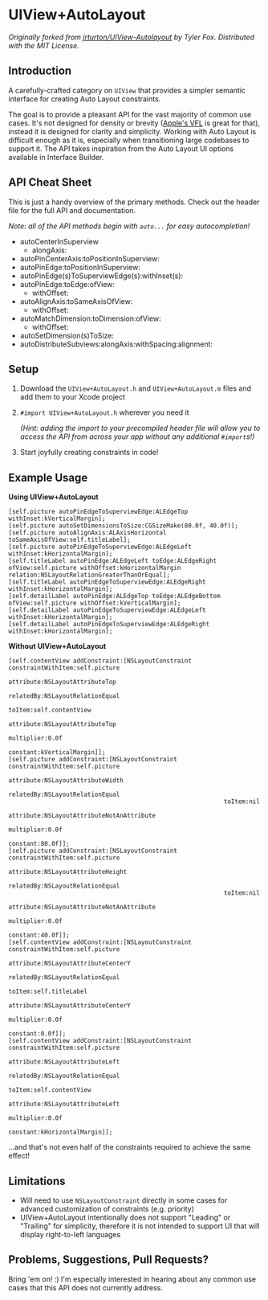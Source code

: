 UIView+AutoLayout
=================

*Originally forked from [jrturton/UIView-Autolayout](https://github.com/jrturton/UIView-Autolayout) by Tyler Fox. Distributed with the MIT License.*

Introduction
------------

A carefully-crafted category on `UIView` that provides a simpler semantic interface for creating Auto Layout constraints.

The goal is to provide a pleasant API for the vast majority of common use cases. It's not designed for density or brevity ([Apple's VFL](http://developer.apple.com/library/ios/documentation/UserExperience/Conceptual/AutolayoutPG/Articles/formatLanguage.html) is great for that), instead it is designed for clarity and simplicity. Working with Auto Layout is difficult enough as it is, especially when transitioning large codebases to support it. The API takes inspiration from the Auto Layout UI options available in Interface Builder.

API Cheat Sheet
---------------

This is just a handy overview of the primary methods. Check out the header file for the full API and documentation.

*Note: all of the API methods begin with `auto...` for easy autocompletion!*

*	autoCenterInSuperview
	*	alongAxis:
*	autoPinCenterAxis:toPositionInSuperview:
*	autoPinEdge:toPositionInSuperview:
*	autoPinEdge(s)ToSuperviewEdge(s):withInset(s):
*	autoPinEdge:toEdge:ofView:
	*	withOffset:
*	autoAlignAxis:toSameAxisOfView:
	*	withOffset:
*	autoMatchDimension:toDimension:ofView:
	*	withOffset:
*	autoSetDimension(s)ToSize:
*	autoDistributeSubviews:alongAxis:withSpacing:alignment:

Setup
-----

1.	Download the `UIView+AutoLayout.h` and `UIView+AutoLayout.m` files and add them to your Xcode project
2.	`#import UIView+AutoLayout.h` wherever you need it

	*(Hint: adding the import to your precompiled header file will allow you to access the API from across your app without any additional `#import`s!)*
3.	Start joyfully creating constraints in code!

Example Usage
-------------

**Using UIView+AutoLayout**

	[self.picture autoPinEdgeToSuperviewEdge:ALEdgeTop withInset:kVerticalMargin];
	[self.picture autoSetDimensionsToSize:CGSizeMake(80.0f, 40.0f)];
	[self.picture autoAlignAxis:ALAxisHorizontal toSameAxisOfView:self.titleLabel];
	[self.picture autoPinEdgeToSuperviewEdge:ALEdgeLeft withInset:kHorizontalMargin];
	[self.titleLabel autoPinEdge:ALEdgeLeft toEdge:ALEdgeRight ofView:self.picture withOffset:kHorizontalMargin relation:NSLayoutRelationGreaterThanOrEqual];
	[self.titleLabel autoPinEdgeToSuperviewEdge:ALEdgeRight withInset:kHorizontalMargin];
	[self.detailLabel autoPinEdge:ALEdgeTop toEdge:ALEdgeBottom ofView:self.picture withOffset:kVerticalMargin];
	[self.detailLabel autoPinEdgeToSuperviewEdge:ALEdgeLeft withInset:kHorizontalMargin];
	[self.detailLabel autoPinEdgeToSuperviewEdge:ALEdgeRight withInset:kHorizontalMargin];
	
**Without UIView+AutoLayout**

	[self.contentView addConstraint:[NSLayoutConstraint constraintWithItem:self.picture
                                                                 attribute:NSLayoutAttributeTop
                                                                 relatedBy:NSLayoutRelationEqual
                                                                    toItem:self.contentView
                                                                 attribute:NSLayoutAttributeTop
                                                                multiplier:0.0f
                                                                  constant:kVerticalMargin]];
    [self.picture addConstraint:[NSLayoutConstraint constraintWithItem:self.picture
                                                             attribute:NSLayoutAttributeWidth
                                                             relatedBy:NSLayoutRelationEqual
                                                                toItem:nil
                                                             attribute:NSLayoutAttributeNotAnAttribute
                                                            multiplier:0.0f
                                                              constant:80.0f]];
    [self.picture addConstraint:[NSLayoutConstraint constraintWithItem:self.picture
                                                             attribute:NSLayoutAttributeHeight
                                                             relatedBy:NSLayoutRelationEqual
                                                                toItem:nil
                                                             attribute:NSLayoutAttributeNotAnAttribute
                                                            multiplier:0.0f
                                                              constant:40.0f]];
    [self.contentView addConstraint:[NSLayoutConstraint constraintWithItem:self.picture
                                                                 attribute:NSLayoutAttributeCenterY
                                                                 relatedBy:NSLayoutRelationEqual
                                                                    toItem:self.titleLabel
                                                                 attribute:NSLayoutAttributeCenterY
                                                                multiplier:0.0f
                                                                  constant:0.0f]];
    [self.contentView addConstraint:[NSLayoutConstraint constraintWithItem:self.picture
                                                                 attribute:NSLayoutAttributeLeft
                                                                 relatedBy:NSLayoutRelationEqual
                                                                    toItem:self.contentView
                                                                 attribute:NSLayoutAttributeLeft
                                                                multiplier:0.0f
                                                                  constant:kHorizontalMargin]];
...and that's not even half of the constraints required to achieve the same effect!

Limitations
-----------

*	Will need to use `NSLayoutConstraint` directly in some cases for advanced customization of constraints (e.g. priority)
*	UIView+AutoLayout intentionally does not support "Leading" or "Trailing" for simplicity, therefore it is not intended to support UI that will display right-to-left languages

Problems, Suggestions, Pull Requests?
-------------------------------------

Bring 'em on! :)
I'm especially interested in hearing about any common use cases that this API does not currently address.
